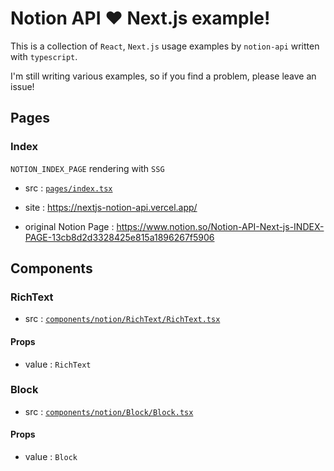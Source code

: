 # Notion API ❤️ Next.js example!

This is a collection of `React`, `Next.js` usage examples by `notion-api` written with `typescript`.

I'm still writing various examples, so if you find a problem, please leave an issue!

## Pages

### Index

`NOTION_INDEX_PAGE` rendering with `SSG`

- src : [`pages/index.tsx`](pages/index.tsx)

- site : https://nextjs-notion-api.vercel.app/
- original Notion Page : https://www.notion.so/Notion-API-Next-js-INDEX-PAGE-13cb8d2d3328425e815a1896267f5906

## Components

### RichText

- src : [`components/notion/RichText/RichText.tsx`](components/notion/RichText/RichText.tsx)

#### Props

- value : `RichText`


### Block

- src : [`components/notion/Block/Block.tsx`](components/notion/Block/Block.tsx)

#### Props

- value : `Block`

